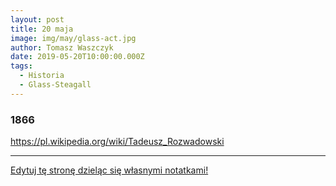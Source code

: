 ```yaml
---
layout: post
title: 20 maja
image: img/may/glass-act.jpg
author: Tomasz Waszczyk
date: 2019-05-20T10:00:00.000Z
tags:
  - Historia
  - Glass-Steagall
---
```


### 1866

https://pl.wikipedia.org/wiki/Tadeusz_Rozwadowski

---

<a href="https://github.com/TomaszWaszczyk/historia.waszczyk.com/edit/master/src/content/may-20.md" target="_blank">Edytuj tę stronę dzieląc się własnymi notatkami!</a>
